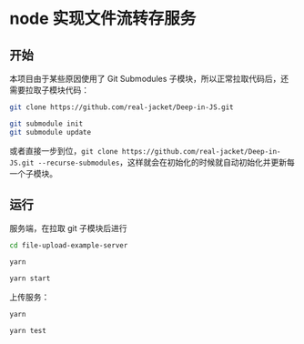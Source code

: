 # node 实现文件流转存服务

## 开始

本项目由于某些原因使用了 Git Submodules 子模块，所以正常拉取代码后，还需要拉取子模块代码：

```bash
git clone https://github.com/real-jacket/Deep-in-JS.git

git submodule init
git submodule update
```

或者直接一步到位，`git clone https://github.com/real-jacket/Deep-in-JS.git --recurse-submodules`，这样就会在初始化的时候就自动初始化并更新每一个子模块。

## 运行

服务端，在拉取 git 子模块后进行

```bash
cd file-upload-example-server

yarn

yarn start
```

上传服务：

```bash
yarn

yarn test
```
